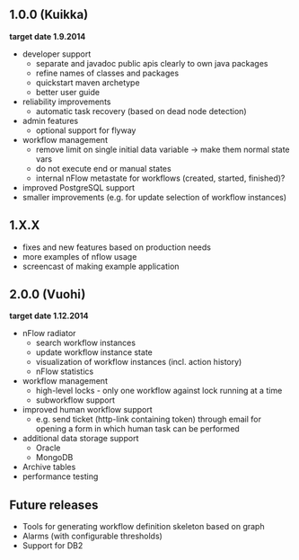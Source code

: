 ## 1.0.0 (Kuikka)

**target date 1.9.2014**

* developer support
  * separate and javadoc public apis clearly to own java packages
  * refine names of classes and packages
  * quickstart maven archetype
  * better user guide
* reliability improvements
  * automatic task recovery (based on dead node detection)
* admin features
  * optional support for flyway
* workflow management
  * remove limit on single initial data variable -> make them normal state vars
  * do not execute end or manual states
  * internal nFlow metastate for workflows (created, started, finished)?
* improved PostgreSQL support
* smaller improvements (e.g. for update selection of workflow instances)

## 1.X.X

* fixes and new features based on production needs
* more examples of nflow usage
* screencast of making example application

## 2.0.0 (Vuohi)

**target date 1.12.2014**

* nFlow radiator
  * search workflow instances
  * update workflow instance state
  * visualization of workflow instances (incl. action history)
  * nFlow statistics
* workflow management
  * high-level locks - only one workflow against lock running at a time
  * subworkflow support
* improved human workflow support
  * e.g. send ticket (http-link containing token) through email for opening  a form in which human task can be performed
* additional data storage support
  * Oracle
  * MongoDB
* Archive tables
* performance testing

## Future releases

* Tools for generating workflow definition skeleton based on graph
* Alarms (with configurable thresholds)
* Support for DB2
